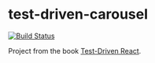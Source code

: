 # test-driven-carousel

[![Build Status](https://travis-ci.com/willowmck/test-driven-carousel.svg?branch=master)](https://travis-ci.com/willowmck/test-driven-carousel)

Project from the book
[Test-Driven React](https://pragprog.com/book/tbreact/test-driven-react).
